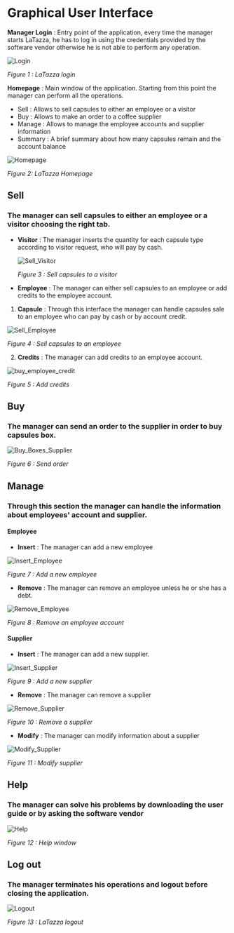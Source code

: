 # Graphical User Interface

**Manager Login** : Entry point of the application, every time the manager starts LaTazza, he has to log in using the credentials provided by the software vendor otherwise he is not able to perform any operation.

![Login](login.png "")

*Figure 1 : LaTazza login*

**Homepage** : Main window of the application. Starting from this point the manager can perform all the operations.

* Sell : Allows to sell capsules to either an employee or a visitor
* Buy : Allows to make an order to a coffee supplier
* Manage : Allows to manage the employee accounts and supplier information
* Summary : A brief summary about how many capsules remain and the account balance

![Homepage](home.png "")

*Figure 2: LaTazza Homepage*

## Sell 

### The manager can sell capsules to either an employee or a visitor choosing the right tab.

* **Visitor** : The manager inserts the quantity for each capsule type according to visitor request, who will pay by cash.
 
  ![Sell_Visitor](Sell_visitor.png "")
  
  *Figure 3 : Sell capsules to a visitor*

*  **Employee** : The manager can either sell capsules to an employee or add credits to the employee account.

1. **Capsule**  : Through this interface the manager can handle capsules sale to an employee who can pay by cash or by account credit.

![Sell_Employee](buy_employee.png "")

*Figure 4 : Sell capsules to an employee*
  
2. **Credits** : The manager can add credits to an employee account.

  ![buy_employee_credit](buy_employee_credit.png "")
  
  *Figure 5 : Add credits*
  
  
## Buy

### The manager can send an order to the supplier in order to buy capsules box.

![Buy_Boxes_Supplier](Buy_Boxes_Supplier.png "")

*Figure 6 : Send order*


## Manage

### Through this section the manager can handle the information about employees' account and supplier.

#### Employee

- **Insert** : The manager can add a new employee

![Insert_Employee](Insert_Employee.png "")

*Figure 7 : Add a new employee*
 
- **Remove** : The manager can remove an employee unless he or she has a debt.

![Remove_Employee](Remove_Employee.png "")

*Figure 8 : Remove an employee account*

#### Supplier 

- **Insert** : The manager can add a new supplier.

![Insert_Supplier](Insert_Supplier.png "")

*Figure 9 : Add a new supplier*

- **Remove** : The manager can remove a supplier

![Remove_Supplier](remove_supplier.png "")

*Figure 10 : Remove a supplier*


- **Modify** : The manager can modify information about a supplier

![Modify_Supplier](Modify_Supplier.png "")

*Figure 11 : Modify supplier*

## Help
### The manager can solve his problems by downloading the user guide or by asking the software vendor

![Help](Help.png "")

*Figure 12 : Help window*

## Log out

### The manager terminates his operations and logout before closing the application.

![Logout](Logout.png "")

*Figure 13 : LaTazza logout*


